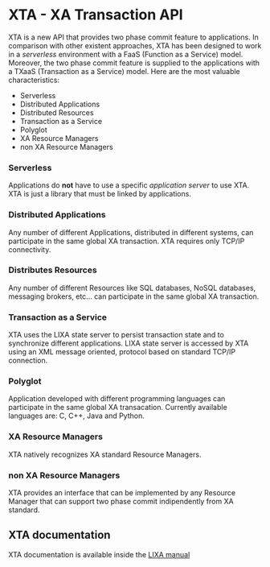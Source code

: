 # XTA - XA Transaction API

XTA is a new API that provides two phase commit feature to applications.
In comparison with other existent approaches, XTA has been designed to work in
a *serverless* environment with a FaaS (Function as a Service) model.
Moreover, the two phase commit feature is supplied to the applications with
a TXaaS (Transaction as a Service) model.
Here are the most valuable characteristics:

* Serverless
* Distributed Applications
* Distributed Resources
* Transaction as a Service
* Polyglot
* XA Resource Managers
* non XA Resource Managers

### Serverless

Applications do **not** have to use a specific *application server* to use XTA.
XTA is just a library that must be linked by applications.

### Distributed Applications

Any number of different Applications, distributed in different systems, can
participate in the same global XA transaction. XTA requires only TCP/IP
connectivity.

### Distributes Resources

Any number of different Resources like SQL databases, NoSQL databases,
messaging brokers, etc... can participate in the same global XA transaction.

### Transaction as a Service

XTA uses the LIXA state server to persist transaction state and to synchronize
different applications. LIXA state server is accessed by XTA using an XML
message oriented, protocol based on standard TCP/IP connection.

### Polyglot

Application developed with different programming languages can participate in
the same global XA transacation.
Currently available languages are: C, C++, Java and Python.

### XA Resource Managers

XTA natively recognizes XA standard Resource Managers.

### non XA Resource Managers

XTA provides an interface that can be implemented by any Resource Manager that
can support two phase commit indipendently from XA standard. 

## XTA documentation

XTA documentation is available inside the
[LIXA manual](/lixa/manuals/html/index.html)
